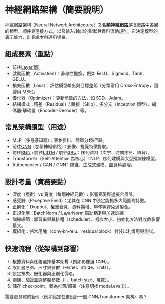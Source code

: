 # 神經網路架構（簡要說明）

神經網路架構（Neural Network Architecture）又名**類神經網路**是指網路中各層的類型、順序與連接方式，以及輸入/輸出的形狀與資料流動規則。它決定模型的表示能力、計算成本與適用場景。

## 組成要素（重點）
- 前往[Layer(層)](./Layer.md) 
- 啟動函數（Activation）：非線性變換，例如 ReLU、Sigmoid、Tanh、GELU。  
- 損失函數（Loss）：評估模型輸出與目標差距（分類常用 Cross‑Entropy，回歸用 MSE）。  
- 優化器（Optimizer）：更新參數的方法，如 SGD、Adam。  
- 結構模式：殘差（Residual）/ 跳接（Skip）、多分支（Inception 類型）、編碼器‑解碼器（Encoder‑Decoder）等。

## 常見架構類型（用途）
- MLP（多層感知器）：表格資料、簡單分類/回歸。  
- 前往[CNN](./CNN.md)（卷積神經網路）：影像、視覺特徵提取。  
- 前往[RNN](./RNN.md) / 前往[LSTM](./LSTM.md) / 前往[GRU](./GRU.md)：序列資料（文字、時間序列、語音）。  
- Transformer（Self‑Attention 為核心）：NLP、序列建模與大型預訓練模型。  
- Autoencoder / GAN / GNN：降維、生成式建模、圖資料處理。

## 設計考量（實務要點）
- 深度（層數）vs 寬度（每層神經元數）：影響表現與過擬合風險。  
- 感受野（Receptive Field）：尤其在 CNN 中決定能抓多大範圍的特徵。  
- 正則化：Dropout、權重衰減、資料擴增、早停等避免過擬合。  
- 正規化層：BatchNorm / LayerNorm 幫助穩定與加速訓練。  
- 訓練細節：學習率與其排程（scheduler）、批次大小、初始化方法對收斂影響最大。  
- 模組化：把常用塊（conv‑bn‑relu、residual block）封裝以利復用與測試。

## 快速流程（從架構到部署）
1. 根據資料與任務選擇基本架構（例如影像選 CNN）。  
2. 設計層序列、尺寸與參數（kernel、stride、units）。  
3. 設定損失、優化器與正則化策略。  
4. 訓練、驗證並調整超參數（lr、batch size、層數）。  
5. 儲存 checkpoint，轉為推理/部署（注意切換 model.eval()）。

需要更具體的範例（例如給定任務設計一個 CNN/Transformer 架構）嗎？